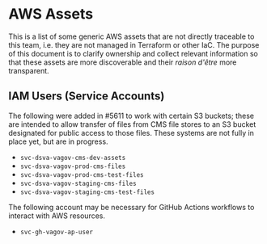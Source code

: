 # AWS Assets

This is a list of some generic AWS assets that are not directly traceable to this team, i.e. they are not managed in Terraform or other IaC. The purpose of this document is to clarify ownership and collect relevant information so that these assets are more discoverable and their _raison d'être_ more transparent.

## IAM Users (Service Accounts)

The following were added in #5611 to work with certain S3 buckets; these are intended to allow transfer of files from CMS file stores to an S3 bucket designated for public access to those files. These systems are not fully in place yet, but are in progress.

- `svc-dsva-vagov-cms-dev-assets` 
- `svc-dsva-vagov-prod-cms-files`
- `svc-dsva-vagov-prod-cms-test-files`
- `svc-dsva-vagov-staging-cms-files`
- `svc-dsva-vagov-staging-cms-test-files`

The following account may be necessary for GitHub Actions workflows to interact with AWS resources.

- `svc-gh-vagov-ap-user`

